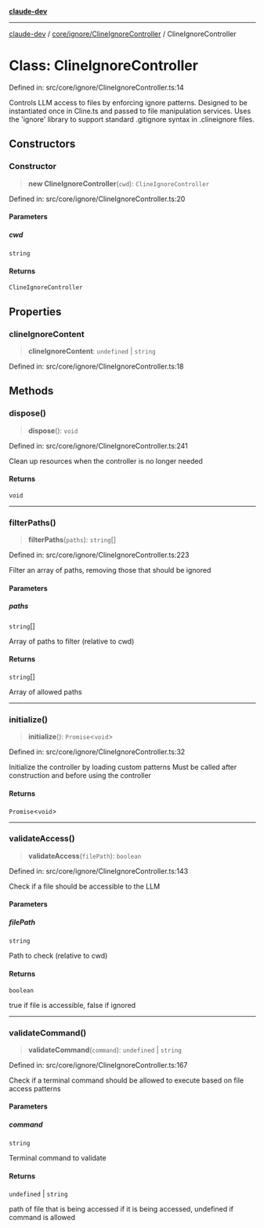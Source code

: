 [**claude-dev**](../../../../README.md)

***

[claude-dev](../../../../README.md) / [core/ignore/ClineIgnoreController](../README.md) / ClineIgnoreController

# Class: ClineIgnoreController

Defined in: src/core/ignore/ClineIgnoreController.ts:14

Controls LLM access to files by enforcing ignore patterns.
Designed to be instantiated once in Cline.ts and passed to file manipulation services.
Uses the 'ignore' library to support standard .gitignore syntax in .clineignore files.

## Constructors

### Constructor

> **new ClineIgnoreController**(`cwd`): `ClineIgnoreController`

Defined in: src/core/ignore/ClineIgnoreController.ts:20

#### Parameters

##### cwd

`string`

#### Returns

`ClineIgnoreController`

## Properties

### clineIgnoreContent

> **clineIgnoreContent**: `undefined` \| `string`

Defined in: src/core/ignore/ClineIgnoreController.ts:18

## Methods

### dispose()

> **dispose**(): `void`

Defined in: src/core/ignore/ClineIgnoreController.ts:241

Clean up resources when the controller is no longer needed

#### Returns

`void`

***

### filterPaths()

> **filterPaths**(`paths`): `string`[]

Defined in: src/core/ignore/ClineIgnoreController.ts:223

Filter an array of paths, removing those that should be ignored

#### Parameters

##### paths

`string`[]

Array of paths to filter (relative to cwd)

#### Returns

`string`[]

Array of allowed paths

***

### initialize()

> **initialize**(): `Promise`\<`void`\>

Defined in: src/core/ignore/ClineIgnoreController.ts:32

Initialize the controller by loading custom patterns
Must be called after construction and before using the controller

#### Returns

`Promise`\<`void`\>

***

### validateAccess()

> **validateAccess**(`filePath`): `boolean`

Defined in: src/core/ignore/ClineIgnoreController.ts:143

Check if a file should be accessible to the LLM

#### Parameters

##### filePath

`string`

Path to check (relative to cwd)

#### Returns

`boolean`

true if file is accessible, false if ignored

***

### validateCommand()

> **validateCommand**(`command`): `undefined` \| `string`

Defined in: src/core/ignore/ClineIgnoreController.ts:167

Check if a terminal command should be allowed to execute based on file access patterns

#### Parameters

##### command

`string`

Terminal command to validate

#### Returns

`undefined` \| `string`

path of file that is being accessed if it is being accessed, undefined if command is allowed
